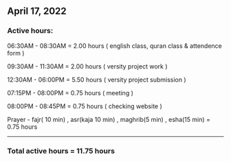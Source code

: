 ## April 17, 2022
### Active hours:

06:30AM - 08:30AM     = 2.00 hours ( english class, quran class & attendence form )

09:30AM - 11:30AM     = 2.00 hours ( versity project work )

12:30AM - 06:00PM     = 5.50 hours ( versity project submission )

07:15PM - 08:00PM     = 0.75 hours ( meeting )

08:00PM - 08:45PM     = 0.75 hours ( checking website )

Prayer - fajr( 10 min) , asr(kaja 10 min) , maghrib(5 min) , esha(15 min) = 0.75 hours

----------------------------------------------------

### Total active hours = 11.75 hours